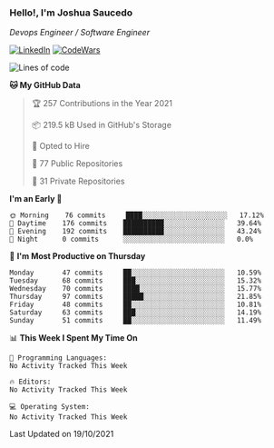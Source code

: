 ### Hello!, I'm Joshua Saucedo
*Devops Engineer / Software Engineer*  

[![LinkedIn](https://img.shields.io/badge/LinkedIn-0073b1?logo=linkedin&style=flat-square&logoColor=white)](https://www.linkedin.com/in/joshua-nathanael-saucedo-uriarte-bb0336169/)
[![CodeWars](https://www.codewars.com/users/joshuansu0897/badges/micro)](https://www.codewars.com/users/joshuansu0897)

<!--START_SECTION:waka-->
![Lines of code](https://img.shields.io/badge/From%20Hello%20World%20I%27ve%20Written-3.7%20million%20lines%20of%20code-blue)

**🐱 My GitHub Data** 

> 🏆 257 Contributions in the Year 2021
 > 
> 📦 219.5 kB Used in GitHub's Storage 
 > 
> 💼 Opted to Hire
 > 
> 📜 77 Public Repositories 
 > 
> 🔑 31 Private Repositories  
 > 
**I'm an Early 🐤** 

```text
🌞 Morning    76 commits     ████░░░░░░░░░░░░░░░░░░░░░   17.12% 
🌆 Daytime    176 commits    ██████████░░░░░░░░░░░░░░░   39.64% 
🌃 Evening    192 commits    ██████████░░░░░░░░░░░░░░░   43.24% 
🌙 Night      0 commits      ░░░░░░░░░░░░░░░░░░░░░░░░░   0.0%

```
📅 **I'm Most Productive on Thursday** 

```text
Monday       47 commits     ██░░░░░░░░░░░░░░░░░░░░░░░   10.59% 
Tuesday      68 commits     ███░░░░░░░░░░░░░░░░░░░░░░   15.32% 
Wednesday    70 commits     ████░░░░░░░░░░░░░░░░░░░░░   15.77% 
Thursday     97 commits     █████░░░░░░░░░░░░░░░░░░░░   21.85% 
Friday       48 commits     ██░░░░░░░░░░░░░░░░░░░░░░░   10.81% 
Saturday     63 commits     ███░░░░░░░░░░░░░░░░░░░░░░   14.19% 
Sunday       51 commits     ██░░░░░░░░░░░░░░░░░░░░░░░   11.49%

```


📊 **This Week I Spent My Time On** 

```text
💬 Programming Languages: 
No Activity Tracked This Week

🔥 Editors: 
No Activity Tracked This Week

💻 Operating System: 
No Activity Tracked This Week

```


 Last Updated on 19/10/2021
<!--END_SECTION:waka-->
